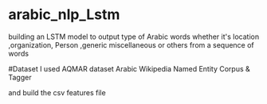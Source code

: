 # arabic_nlp_Lstm
building an LSTM model to output type of Arabic words whether it's location ,organization, Person ,generic miscellaneous or others from a sequence of words 

#Dataset 
I used AQMAR dataset Arabic Wikipedia Named Entity Corpus & Tagger

and build the csv features file
